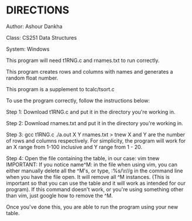 # DIRECTIONS

Author: Ashour Dankha

Class: CS251 Data Structures

System: Windows

This program will need t1RNG.c and rnames.txt to run correctly.

This program creates rows and columns with names and generates a random float number.

This program is a supplement to tcalc/tsort.c

To use the program correctly, follow the instructions below:

Step 1: 
Download t1RNG.c and put it in the directory you're working in.

Step 2:
Download rnames.txt and put it in the directory you're working in.

Step 3:
gcc t1RNG.c
./a.out X Y rnames.txt > tnew
X and Y are the number of rows and columns respectively. For simplicity, the program will work for an X range from 1-100 inclusive and Y range from 1 - 20.

Step 4:
Open the file containing the table, in our case:
vim tnew
IMPORTANT:
If you notice name^M: in the file when using vim, you can either manually delete all the ^M's, or type,
:%s/\r//g
in the command line when you have the file open. It will remove all ^M instances. (This is important so that you can use the table and it will work as intended for our program). If this command doesn't work, or you're using something other than vim, just google how to remove the ^M.

Once you've done this, you are able to run the program using your new table.
